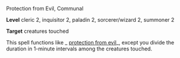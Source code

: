 Protection from Evil, Communal

**Level** cleric 2, inquisitor 2, paladin 2, sorcerer/wizard 2, summoner 2

**Target** creatures touched

This spell functions like _ [protection from evil](spells/protectionFromEvil#_protection-from-evil)_, except you divide the duration in 1-minute intervals among the creatures touched.

